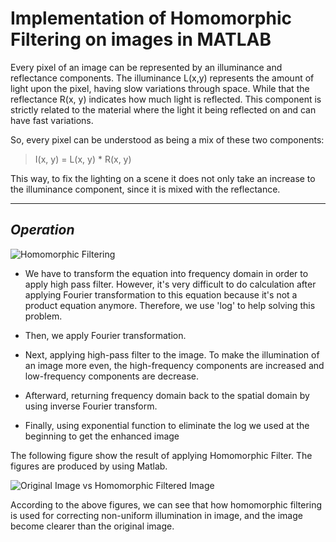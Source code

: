 # Implementation of Homomorphic Filtering on images in MATLAB

Every pixel of an image can be represented by an illuminance and reflectance components. The illuminance L(x,y) represents the amount of light upon the pixel, having slow variations through space. While that the reflectance R(x, y) indicates how much light is reflected. This component is strictly related to the material where the light it being reflected on and can have fast variations.

So, every pixel can be understood as being a mix of these two components:
> I(x, y) = L(x, y) * R(x, y)

This way, to fix the lighting on a scene it does not only take an increase to the illuminance component, since it is mixed with the reflectance.

___
## ***Operation***

![Homomorphic Filtering](https://user-images.githubusercontent.com/66016994/129488529-67e28dbc-04d8-4c0f-a9fc-c6d945bb839b.png)

- We have to transform the equation into frequency domain in order to apply high pass filter. However, it's very difficult to do calculation after applying Fourier transformation to this equation because it's not a product equation anymore. Therefore, we use 'log' to help solving this problem.

- Then, we apply Fourier transformation.

- Next, applying high-pass filter to the image. To make the illumination of an image more even, the high-frequency components are increased and low-frequency components are decrease.

- Afterward, returning frequency domain back to the spatial domain by using inverse Fourier transform.

- Finally, using exponential function to eliminate the log we used at the beginning to get the enhanced image

The following figure show the result of applying Homomorphic Filter. The figures are produced by using Matlab.

![Original Image vs Homomorphic Filtered Image](https://user-images.githubusercontent.com/66016994/129489894-b7a7a7d9-0e45-4643-86fe-46f4184ef734.jpg)


According to the above figures, we can see that how homomorphic filtering is used for correcting non-uniform illumination in image, and the image become clearer than the original image.
